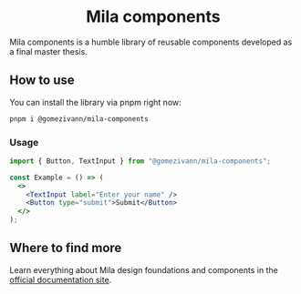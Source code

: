 <!-- <p align="center">
  <a href="https://developer.dxc.com/halstack/">
    <img src="apps/website/screens/common/images/halstack_logo.svg" alt="Halstack Design System logo" />
  </a>
</p> -->

<h1 align="center">Mila components</h1>

Mila components is a humble library of reusable components developed as a final master thesis.

## How to use

You can install the library via pnpm right now:

```bash
pnpm i @gomezivann/mila-components
```

### Usage

```jsx
import { Button, TextInput } from "@gomezivann/mila-components";

const Example = () => (
  <>
    <TextInput label="Enter your name" />
    <Button type="submit">Submit</Button>
  </>
);
```

## Where to find more

Learn everything about Mila design foundations and components in the [official documentation site](https://mila-components.vercel.app/).
